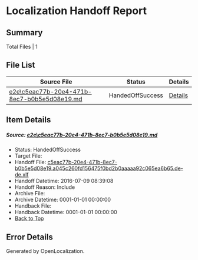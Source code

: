 # <a name='report-top'></a> Localization Handoff Report

## Summary
 Total Files | 1

## File List
 Source File | Status | Details 
 ----------- | ------ | ------- 
 [e2e\c5eac77b-20e4-471b-8ec7-b0b5e5d08e19.md](https://github.com/OpenLocalizationTestOrg/oltest/blob/8f08d8a112b775bd9ba5a3abe5c6836db79d3134/e2e/c5eac77b-20e4-471b-8ec7-b0b5e5d08e19.md) | HandedOffSuccess | [Details](#d819a5edec91bc67095bfa1407705d28a2e324b15)

## Item Details
##### <a name='d819a5edec91bc67095bfa1407705d28a2e324b15'></a> Source: [e2e\c5eac77b-20e4-471b-8ec7-b0b5e5d08e19.md](https://github.com/OpenLocalizationTestOrg/oltest/blob/8f08d8a112b775bd9ba5a3abe5c6836db79d3134/e2e/c5eac77b-20e4-471b-8ec7-b0b5e5d08e19.md)
* Status: HandedOffSuccess
* Target File: 
* Handoff File: [c5eac77b-20e4-471b-8ec7-b0b5e5d08e19.a045c260fd156475f0bd2b0aaaaa92c065ea6b65.de-de.xlf](https://github.com/OpenLocalizationTestOrg/olhandoff-e2e/blob/b05e08d05b01ec78596e668497e237c169d63734/ol-handoff/OpenLocalizationTestOrg/oltest-dede-fly/ci/ht/c5eac77b-20e4-471b-8ec7-b0b5e5d08e19.a045c260fd156475f0bd2b0aaaaa92c065ea6b65.de-de.xlf)
* Handoff Datetime: 2016-07-09 08:39:08
* Handoff Reason: Include
* Archive File: 
* Archive Datetime: 0001-01-01 00:00:00
* Handback File: 
* Handback Datetime: 0001-01-01 00:00:00
* [Back to Top](#report-top)


## Error Details

Generated by OpenLocalization.
